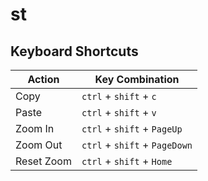 st
==

## Keyboard Shortcuts
Action      | Key Combination
---         | ---
Copy        | `ctrl` + `shift` + `c`
Paste       | `ctrl` + `shift` + `v`
Zoom In     | `ctrl` + `shift` + `PageUp`
Zoom Out    | `ctrl` + `shift` + `PageDown`
Reset Zoom  | `ctrl` + `shift` + `Home`
